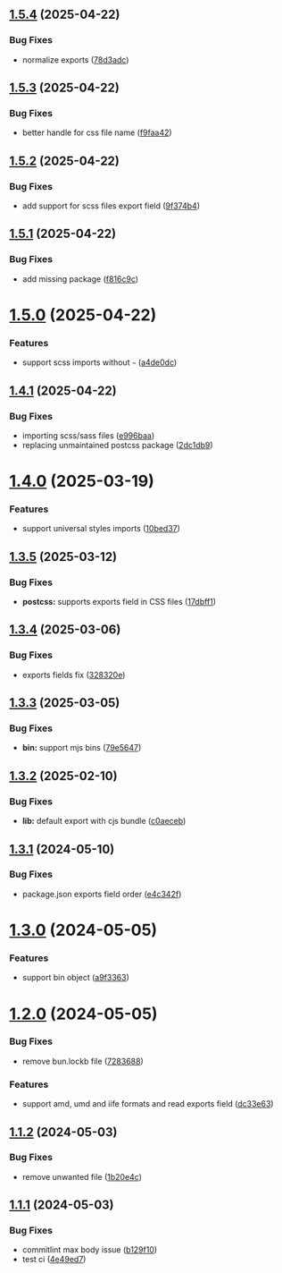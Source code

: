 ## [1.5.4](https://github.com/AbdUlHamedMaree/lbundle/compare/v1.5.3...v1.5.4) (2025-04-22)


### Bug Fixes

* normalize exports ([78d3adc](https://github.com/AbdUlHamedMaree/lbundle/commit/78d3adcda677803ef159754d9e5da7f4b260558d))

## [1.5.3](https://github.com/AbdUlHamedMaree/lbundle/compare/v1.5.2...v1.5.3) (2025-04-22)


### Bug Fixes

* better handle for css file name ([f9faa42](https://github.com/AbdUlHamedMaree/lbundle/commit/f9faa4266e08263107fb962f5881765416e1561c))

## [1.5.2](https://github.com/AbdUlHamedMaree/lbundle/compare/v1.5.1...v1.5.2) (2025-04-22)


### Bug Fixes

* add support for scss files export field ([9f374b4](https://github.com/AbdUlHamedMaree/lbundle/commit/9f374b4ea357f3095731f452b29a96d05c4eec09))

## [1.5.1](https://github.com/AbdUlHamedMaree/lbundle/compare/v1.5.0...v1.5.1) (2025-04-22)


### Bug Fixes

* add missing package ([f816c9c](https://github.com/AbdUlHamedMaree/lbundle/commit/f816c9cd8b3df9fff02b4a251902915d47836815))

# [1.5.0](https://github.com/AbdUlHamedMaree/lbundle/compare/v1.4.1...v1.5.0) (2025-04-22)


### Features

* support scss imports without `~` ([a4de0dc](https://github.com/AbdUlHamedMaree/lbundle/commit/a4de0dc176a4f227c5c34a1a70ef277fe604e103))

## [1.4.1](https://github.com/AbdUlHamedMaree/lbundle/compare/v1.4.0...v1.4.1) (2025-04-22)


### Bug Fixes

* importing scss/sass files ([e996baa](https://github.com/AbdUlHamedMaree/lbundle/commit/e996baa913906981f9bc6373d2219bcfd8ad50a4))
* replacing unmaintained postcss package ([2dc1db9](https://github.com/AbdUlHamedMaree/lbundle/commit/2dc1db94f46ffbdd0e947fa870331272838f9ef4))

# [1.4.0](https://github.com/AbdUlHamedMaree/lbundle/compare/v1.3.5...v1.4.0) (2025-03-19)


### Features

* support universal styles imports ([10bed37](https://github.com/AbdUlHamedMaree/lbundle/commit/10bed37d6a392ebdf55836ffcbb18316c1182e33))

## [1.3.5](https://github.com/AbdUlHamedMaree/lbundle/compare/v1.3.4...v1.3.5) (2025-03-12)


### Bug Fixes

* **postcss:** supports exports field in CSS files ([17dbff1](https://github.com/AbdUlHamedMaree/lbundle/commit/17dbff104da370d74e3130faff4936cadc655583))

## [1.3.4](https://github.com/AbdUlHamedMaree/lbundle/compare/v1.3.3...v1.3.4) (2025-03-06)


### Bug Fixes

* exports fields fix ([328320e](https://github.com/AbdUlHamedMaree/lbundle/commit/328320e96651f4c1225cdb4e134030ff4abececf))

## [1.3.3](https://github.com/AbdUlHamedMaree/lbundle/compare/v1.3.2...v1.3.3) (2025-03-05)


### Bug Fixes

* **bin:** support mjs bins ([79e5647](https://github.com/AbdUlHamedMaree/lbundle/commit/79e5647936952507faa80f97b5ed26bc27770071))

## [1.3.2](https://github.com/AbdUlHamedMaree/lbundle/compare/v1.3.1...v1.3.2) (2025-02-10)


### Bug Fixes

* **lib:** default export with cjs bundle ([c0aeceb](https://github.com/AbdUlHamedMaree/lbundle/commit/c0aeceb05852425e794ec93cd5b10487743500d8))

## [1.3.1](https://github.com/AbdUlHamedMaree/lbundle/compare/v1.3.0...v1.3.1) (2024-05-10)


### Bug Fixes

* package.json exports field order ([e4c342f](https://github.com/AbdUlHamedMaree/lbundle/commit/e4c342f6b583c4d2f239eab55546171b4be59c25))

# [1.3.0](https://github.com/AbdUlHamedMaree/lbundle/compare/v1.2.0...v1.3.0) (2024-05-05)


### Features

* support bin object ([a9f3363](https://github.com/AbdUlHamedMaree/lbundle/commit/a9f33633d8f57d072e91acbd47f1326f35486b19))

# [1.2.0](https://github.com/AbdUlHamedMaree/lbundle/compare/v1.1.2...v1.2.0) (2024-05-05)


### Bug Fixes

* remove bun.lockb file ([7283688](https://github.com/AbdUlHamedMaree/lbundle/commit/72836882ddc6cc1a87a79e573ffa3e7ff4380b19))


### Features

* support amd, umd and iife formats and read exports field ([dc33e63](https://github.com/AbdUlHamedMaree/lbundle/commit/dc33e637921a0d3e6a0544e0457df60ae4e03596))

## [1.1.2](https://github.com/AbdUlHamedMaree/lbundle/compare/v1.1.1...v1.1.2) (2024-05-03)

### Bug Fixes

- remove unwanted file ([1b20e4c](https://github.com/AbdUlHamedMaree/lbundle/commit/1b20e4cff196dd1c811304582d20293db3133ed6))

## [1.1.1](https://github.com/AbdUlHamedMaree/lbundle/compare/v1.1.0...v1.1.1) (2024-05-03)

### Bug Fixes

- commitlint max body issue ([b129f10](https://github.com/AbdUlHamedMaree/lbundle/commit/b129f106a59c9c7043c7ee728d0b677d9ec28ba5))
- test ci ([4e49ed7](https://github.com/AbdUlHamedMaree/lbundle/commit/4e49ed723091dd624e0b5f5f8b4c568427c8291d))
